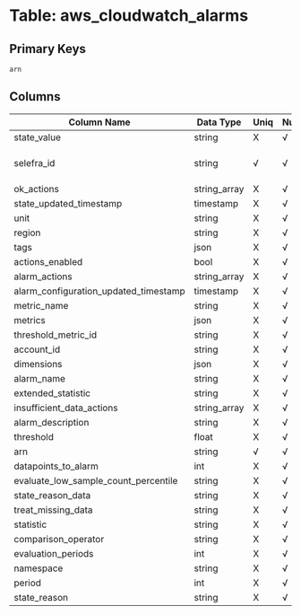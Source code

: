# Table: aws_cloudwatch_alarms

## Primary Keys 

```
arn
```


## Columns 

|  Column Name   |  Data Type  | Uniq | Nullable | Description | 
|  ----  | ----  | ----  | ----  | ---- | 
| state_value | string | X | √ |  | 
| selefra_id | string | √ | √ | primary keys value md5 | 
| ok_actions | string_array | X | √ |  | 
| state_updated_timestamp | timestamp | X | √ |  | 
| unit | string | X | √ |  | 
| region | string | X | √ |  | 
| tags | json | X | √ |  | 
| actions_enabled | bool | X | √ |  | 
| alarm_actions | string_array | X | √ |  | 
| alarm_configuration_updated_timestamp | timestamp | X | √ |  | 
| metric_name | string | X | √ |  | 
| metrics | json | X | √ |  | 
| threshold_metric_id | string | X | √ |  | 
| account_id | string | X | √ |  | 
| dimensions | json | X | √ |  | 
| alarm_name | string | X | √ |  | 
| extended_statistic | string | X | √ |  | 
| insufficient_data_actions | string_array | X | √ |  | 
| alarm_description | string | X | √ |  | 
| threshold | float | X | √ |  | 
| arn | string | √ | √ |  | 
| datapoints_to_alarm | int | X | √ |  | 
| evaluate_low_sample_count_percentile | string | X | √ |  | 
| state_reason_data | string | X | √ |  | 
| treat_missing_data | string | X | √ |  | 
| statistic | string | X | √ |  | 
| comparison_operator | string | X | √ |  | 
| evaluation_periods | int | X | √ |  | 
| namespace | string | X | √ |  | 
| period | int | X | √ |  | 
| state_reason | string | X | √ |  | 


